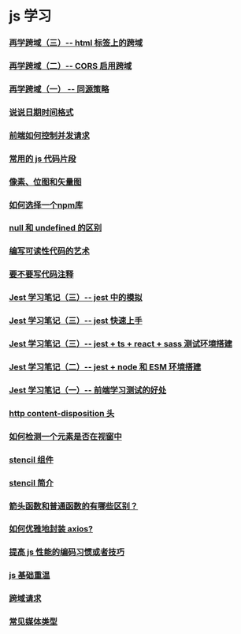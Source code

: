 # js 学习

### [再学跨域（三）-- html 标签上的跨域](./再学跨域2-html标签上的跨域.md)

### [再学跨域（二）-- CORS 启用跨域](./再学跨域1.md)

### [再学跨域（一） -- 同源策略](./再学跨域0.md)

### [说说日期时间格式](../../packages/说说日期格式.md)

### [前端如何控制并发请求](./前端如何控制并发请求.md)

### [常用的 js 代码片段](./useful-js-snippet.md)

### [像素、位图和矢量图](./bit-map-and-vertor-map.md)

### [如何选择一个npm库](./how-select-teck-stack.md)

### [null 和 undefined 的区别](./null%E5%92%8Cundefined%E7%9A%84%E5%8C%BA%E5%88%AB.md)

### [编写可读性代码的艺术](./the-art-of-readable-code.md)

### [要不要写代码注释](./%E8%A6%81%E4%B8%8D%E8%A6%81%E5%86%99%E4%BB%A3%E7%A0%81%E6%B3%A8%E9%87%8A.md)

### [Jest 学习笔记（三）-- jest 中的模拟](./jest-mock.md)

### [Jest 学习笔记（三）-- jest 快速上手](./jest-get-started.md)

### [Jest 学习笔记（三）-- jest + ts + react + sass 测试环境搭建](./jest-setup-2.md)

### [Jest 学习笔记（二）-- jest +  node 和 ESM 环境搭建](./jest-setup-1.md)

### [Jest 学习笔记（一）-- 前端学习测试的好处](./jest-note-1.md)

### [http content-disposition 头](./http-content-disposition.md)

### [如何检测一个元素是否在视窗中](../../vue3/如何检测一个元素是否在视窗中.md)

### [stencil 组件](./stencil组件.md)

### [stencil 简介](./stencil简介.md)

### [箭头函数和普通函数的有哪些区别？](./箭头函数和普通函数的区别.md)

### [如何优雅地封装 axios?](./封装axios.md)

### [提高 js 性能的编码习惯或者技巧](./js性能技巧.md)

### [js 基础重温](./js基础重温.md)

### [跨域请求](./跨域请求.md)

### [常见媒体类型](./MIME-Type.md)
